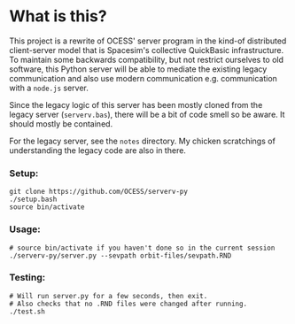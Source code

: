 # What is this?

This project is a rewrite of OCESS' server program in the
kind-of distributed client-server model that is Spacesim's
collective QuickBasic infrastructure. To maintain some
backwards compatibility, but not restrict ourselves to
old software, this Python server will be able to mediate
the existing legacy communication and also use modern
communication e.g. communication with a `node.js` server.

Since the legacy logic of this server has been mostly cloned
from the legacy server (`serverv.bas`), there will be a bit
of code smell so be aware. It should mostly be contained.

For the legacy server, see the `notes` directory. My chicken
scratchings of understanding the legacy code are also in there.

### Setup:

    git clone https://github.com/OCESS/serverv-py
    ./setup.bash
    source bin/activate

### Usage:

    # source bin/activate if you haven't done so in the current session
    ./serverv-py/server.py --sevpath orbit-files/sevpath.RND

### Testing:

    # Will run server.py for a few seconds, then exit.
    # Also checks that no .RND files were changed after running.
    ./test.sh
